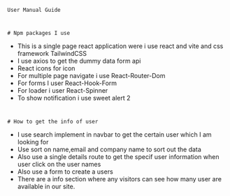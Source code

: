     User Manual Guide

#

    # Npm packages I use

- This is a single page react application were i use react and vite and css framework TailwindCSS
- I use axios to get the dummy data form api
- React icons for icon
- For multiple page navigate i use React-Router-Dom
- For forms I user React-Hook-Form
- For loader i user React-Spinner
- To show notification i use sweet alert 2

#

    # How to get the info of user

- I use search implement in navbar to get the certain user which I am looking for
- Use sort on name,email and company name to sort out the data
- Also use a single details route to get the specif user information when user click on the user names
- Also use a form to create a users
- There are a info section where any visitors can see how many user are available in our site.
